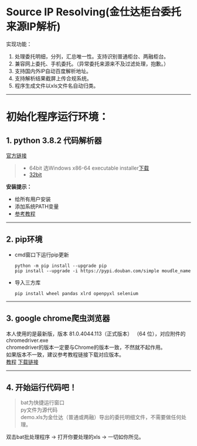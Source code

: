 # Source IP Resolving(金仕达柜台委托来源IP解析)
实现功能：

1. 处理委托明细，分列，汇总唯一性。支持识别普通柜台、两融柜台。
2. 兼容网上委托、手机委托。（异常委托来源来不及过滤处理，抱歉。）
3. 支持国内外IP自动百度解析地址。
4. 支持解析结果截屏上传合规系统。
5. 程序生成文件以xls文件名自动归类。
    
 ---   
# 初始化程序运行环境：   

## 1. python 3.8.2 代码解析器
[官方链接](https://www.python.org/downloads/release/python-382/)

> * 64bit 选Windows x86-64 executable installer[下载](https://www.python.org/ftp/python/3.8.2/python-3.8.2-amd64.exe)
>* [32bit](https://www.python.org/ftp/python/3.8.2/python-3.8.2.exe)
>

**安装提示：**   
* 给所有用户安装   
* 添加系统PATH变量 
* [参考教程](https://www.liaoxuefeng.com/wiki/1016959663602400/1016959856222624)
---
## 2. pip环境
 
* cmd窗口下运行pip更新 

    `python -m pip install --upgrade pip`   
    `pip install --upgrade -i https://pypi.douban.com/simple moudle_name` 

* 导入三方库 

    `pip install wheel pandas xlrd openpyxl selenium`

---

## 3. google chrome爬虫浏览器 

本人使用的是最新版，版本 81.0.4044.113（正式版本） （64 位），对应附件的chromedriver.exe    
chromedriver的版本一定要与Chrome的版本一致，不然就不起作用。    
如果版本不一致，建议参考教程链接下载对应版本。    
[教程](https://www.cnblogs.com/lfri/p/10542797.html) [下载链接](http://chromedriver.storage.googleapis.com/index.html)

---


## 4. 开始运行代码吧！
> bat为快捷运行窗口    
> py文件为源代码  
> demo.xls为金仕达（普通或两融）导出的委托明细文件，不需要做任何处理。    

双击bat批处理程序 -> 打开你要处理的xls -> 一切如你所见。
